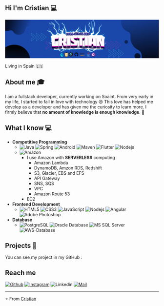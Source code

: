 ## Hi I'm Cristian :computer:

![Cristian](https://github.com/cristianbaeza0612/images_readme/blob/4846d818989544458fca84bf3a458f84b0d515e1/banner/banner.gif)

Living in Spain :es:

## About me :mortar_board:
I am a fullstack developer, currently working on Soaint. From very early in my life, I started to fall in love with technology 😍 This love has helped me develop as a developer and has given me the curiosity to learn more. I firmly believe that **no amount of knowledge is enough knowledge**. 🧠

## What I know :computer:
- **Competitive Programming**
	- ![Java](http://img.shields.io/badge/-Java-007396?style=flat-square&logo=java&logoColor=ffffff)
	![Spring](http://img.shields.io/badge/-Spring-6DB33F?style=flat-square&logo=spring&logoColor=ffffff)
	![Android](http://img.shields.io/badge/-Android-3DDC84?style=flat-square&logo=android&logoColor=ffffff)
	![Maven](http://img.shields.io/badge/-Maven-1565c0?style=flat-square&logo=apache-maven)
	![Flutter](https://img.shields.io/badge/-Flutter-black?style=flat-square&logo=flutter)
	![Nodejs](https://img.shields.io/badge/-Nodejs-black?style=flat-square&logo=Node.js)
	- ![Amazon](https://img.shields.io/badge/-AWS-black?style=flat-square&logo=amazon)
	  - I use Amazon with **SERVERLESS** computing
	  	- Amazon Lambda
	  	- DynamoDB, Amzon RDS, Redshift
	  	- S3, Glacier, EBS and EFS
	 	- API Gateway
	 	- SNS, SQS
	 	- VPC
	 	- Amazon Route 53
	  - EC2
- **Frontend Development**
	- ![HTML5](https://img.shields.io/badge/-HTML5-%23E44D27?style=flat-square&logo=html5&logoColor=ffffff)
	![CSS3](https://img.shields.io/badge/-CSS3-%231572B6?style=flat-square&logo=css3)
	![JavaScript](https://img.shields.io/badge/-JavaScript-%23F7DF1C?style=flat-square&logo=javascript&logoColor=000000&labelColor=%23F7DF1C&color=%23FFCE5A)
	![Nodejs](https://img.shields.io/badge/-Nodejs-black?style=flat-square&logo=Node.js)
	![Angular](https://img.shields.io/badge/-Angular-%23282C34?style=flat-square&logo=angular)
	![Adobe Photoshop](http://img.shields.io/badge/-Abode%20Photoshop-26C9FF?style=flat-square&logo=adobe-photoshop&logoColor=ffffff)
- **Database**
	- ![PostgreSQL](https://img.shields.io/badge/-PostgreSQL-336791?style=flat-square&logo=postgresql)
	![Oracle Database](http://img.shields.io/badge/-Oracle-DD0031?style=flat-square&logo=oracle)
	![MS SQL Server](http://img.shields.io/badge/-MS%20SQL%20Server-CC2927?style=flat-square&logo=microsoft-sql-server&logoColor=ffffff)
	![AWS-Database](https://img.shields.io/badge/-AWSDatabase-black?style=flat-square&logo=amazon)

## Projects :thinking:
You can see my project in my GitHub :

<Insert page>

## Reach me 
[![Github](https://img.shields.io/github/followers/cristianbaeza0612?label=Follow&style=social)](https://github.com/cristianbaeza0612)
[![Instagram](https://img.shields.io/badge/-@cristianbaezabenitez-red?style=flat-square&logo=instagram&logoColor=white&link=https://www.instagram.com/cristianbaezabenitez/)](https://www.instagram.com/cristianbaezabenitez/)
![Linkedin](https://img.shields.io/badge/-Linkedin-blue?style=flat-square&logo=linkedin&logoColor=white&link=https://www.linkedin.com/in/cristian-baeza-benitez-40a504177/)
[![Mail](https://img.shields.io/badge/-cristianbaezabenitez@gmail.com-gray?style=flat-square&logo=gmail&logoColor=red&link=https://www.linkedin.com/in/cristian-baeza-benitez-40a504177/)](mailto:cristianbaezabenitez@gmail.com)

---
⭐️ From [Cristian](https://github.com/cristianbaeza0612)
